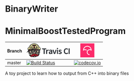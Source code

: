 # BinaryWriter

# MinimalBoostTestedProgram

Branch|[![Travis CI logo](./pics/TravisCI.png)](https://travis-ci.org)|[![Codecov logo](./pics/Codecov.png)](https://www.codecov.io)
---|---|---
master|[![Build Status](https://travis-ci.org/rscherrer/BinaryWriter.svg?branch=master)](https://travis-ci.org/rscherrer/BinaryWriter)|[![codecov.io](https://codecov.io/github/rscherrer/BinaryWriter/coverage.svg?branch=master)](https://codecov.io/github/rscherrer/BinaryWriter/branch/master)

A toy project to learn how to output from C++ into binary files
